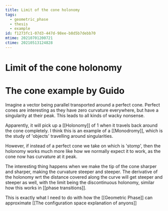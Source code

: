 ```yaml
---
title: Limit of the cone holonomy
tags:
  - geometric_phase
  - thesis
  - example
id: f1273fc1-07d3-447d-98ee-b8d5b7debb70
mtime: 20210701200721
ctime: 20210513124828
---
```


# Limit of the cone holonomy

# The cone example by Guido

Imagine a vector being parallel transported around a perfect cone. Perfect cones are interesting as they have zero curvature everywhere, but have a singularity at their peak. This leads to all kinds of wacky nonsense.

Apparently, it will pick up a [[Holonomy]] of $1$ when it travels back around the cone completely. I think this is an example of a [[Monodromy]], which is the study of 'objects' travelling around singularities.

However, if instead of a perfect cone we take on which is 'stomp', then the holonomy works much more like how we normally expect it to work, as the cone now has curvature at it peak.

The interesting thing happens when we make the tip of the cone sharper and sharper, making the curvature steeper and steeper. The derivative of the holonomy wrt the distance covered along the curve will get steeper and steeper as well, with the limit being the discontinuous holonomy, similar how this works in [[phase transitions]].

This is exactly what I need to do with how the [[Geometric Phase]] can approximate [[The configuration space explanation of anyons]]
